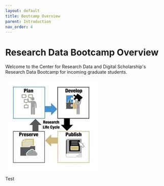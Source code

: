 ```yaml
---
layout: default
title: Bootcamp Overview
parent: Introduction
nav_order: 4
---
```

# Research Data Bootcamp Overview

Welcome to the Center for Research Data and Digital Scholarship's Research Data Bootcamp for incoming graduate students.

![Research Lifecycle](https://raw.githubusercontent.com/CU-Boulder-CRDDS/data_bootcamp/adds-finding-data-lesson/introduction/research_lifecycle.jpeg)

Test 
